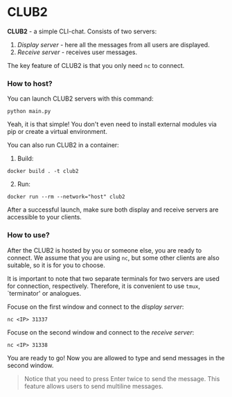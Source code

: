 # CLUB2

**CLUB2** - a simple CLI-chat. Consists of two servers:  
1. *Display server* - here all the messages from all users are displayed.
2. *Receive server* - receives user messages.

The key feature of CLUB2 is that you only need `nc` to connect.

### How to host?

You can launch CLUB2 servers with this command:

```
python main.py
```

Yeah, it is that simple! You don't even need to install external modules via pip or create a virtual environment.

You can also run CLUB2 in a container:
1. Build:
```
docker build . -t club2
```
2. Run:
```
docker run --rm --network="host" club2
```

After a successful launch, make sure both display and receive servers are accessible to your clients.

### How to use?

After the CLUB2 is hosted by you or someone else, you are ready to connect. We assume that you are using `nc`, but some other clients are also suitable, so it is for you to choose.

It is important to note that two separate terminals for two servers are used for connection, respectively. Therefore, it is convenient to use `tmux`, `terminator' or analogues.

Focuse on the first window and connect to the *display server*:
```
nc <IP> 31337
```
Focuse on the second window and connect to the *receive server*:
```
nc <IP> 31338
```

You are ready to go! Now you are allowed to type and send messages in the second window.

> Notice that you need to press Enter twice to send the message. This feature allows users to send multiline messages.
